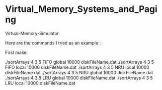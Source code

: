# Virtual_Memory_Systems_and_Paging
Virtual-Memory-Simulator

Here are the commands I tried as an example :

First make.

./sortArrays 4 3 5 FIFO global 10000 diskFileName.dat ./sortArrays 4 3 5 FIFO local 10000 diskFileName.dat 
./sortArrays 4 3 5 NRU local 10000 diskFileName.dat ./sortArrays 4 3 5 NRU global 10000 diskFileName.dat 
./sortArrays 4 3 5 LRU global 10000 diskFileName.dat ./sortArrays 4 3 5 LRU local 10000 diskFileName.dat
